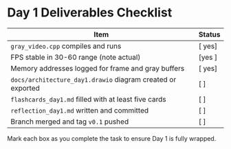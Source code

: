 # Day 1 Deliverables Checklist

| Item | Status |
| --- | --- |
| `gray_video.cpp` compiles and runs | [ yes] |
| FPS stable in 30-60 range (note actual) | [yes ] |
| Memory addresses logged for frame and gray buffers | [ yes] |
| `docs/architecture_day1.drawio` diagram created or exported | [ ] |
| `flashcards_day1.md` filled with at least five cards | [ ] |
| `reflection_day1.md` written and committed | [ ] |
| Branch merged and tag `v0.1` pushed | [ ] |

Mark each box as you complete the task to ensure Day 1 is fully wrapped.
